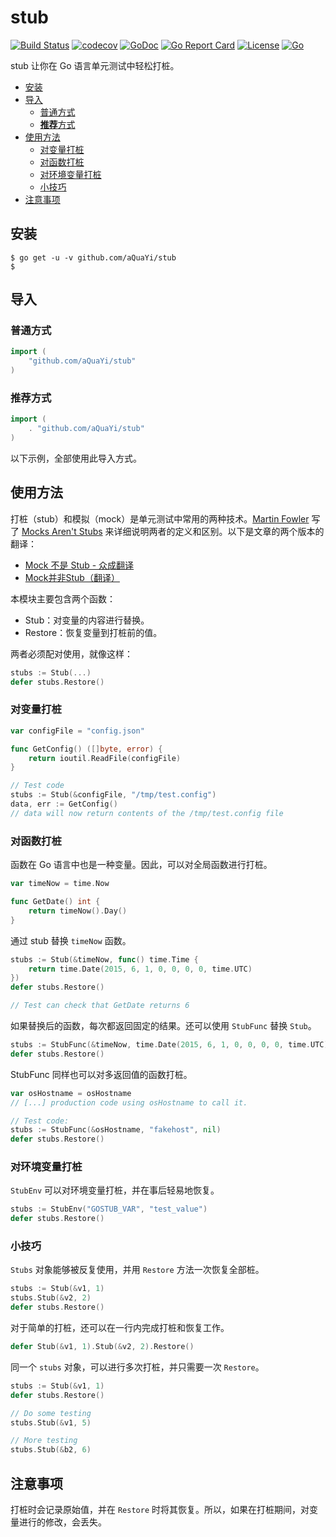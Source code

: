 # stub

[![Build Status](https://travis-ci.org/aQuaYi/stub.svg?branch=master)](https://travis-ci.org/aQuaYi/stub)
[![codecov](https://codecov.io/gh/aQuaYi/stub/branch/master/graph/badge.svg)](https://codecov.io/gh/aQuaYi/stub)
[![GoDoc](https://godoc.org/github.com/aQuaYi/stub?status.svg)](https://godoc.org/github.com/aQuaYi/stub)
[![Go Report Card](https://goreportcard.com/badge/github.com/aQuaYi/stub)](https://goreportcard.com/report/github.com/aQuaYi/stub)
[![License](https://img.shields.io/github/license/mashape/apistatus.svg?maxAge=2592000)](LICENSE)
[![Go](https://img.shields.io/badge/Go-1.13+-blue.svg)](https://golang.google.cn)

stub 让你在 Go 语言单元测试中轻松打桩。

- [安装](#%e5%ae%89%e8%a3%85)
- [导入](#%e5%af%bc%e5%85%a5)
  - [普通方式](#%e6%99%ae%e9%80%9a%e6%96%b9%e5%bc%8f)
  - [**推荐**方式](#%e6%8e%a8%e8%8d%90%e6%96%b9%e5%bc%8f)
- [使用方法](#%e4%bd%bf%e7%94%a8%e6%96%b9%e6%b3%95)
  - [对变量打桩](#%e5%af%b9%e5%8f%98%e9%87%8f%e6%89%93%e6%a1%a9)
  - [对函数打桩](#%e5%af%b9%e5%87%bd%e6%95%b0%e6%89%93%e6%a1%a9)
  - [对环境变量打桩](#%e5%af%b9%e7%8e%af%e5%a2%83%e5%8f%98%e9%87%8f%e6%89%93%e6%a1%a9)
  - [小技巧](#%e5%b0%8f%e6%8a%80%e5%b7%a7)
- [注意事项](#%e6%b3%a8%e6%84%8f%e4%ba%8b%e9%a1%b9)

## 安装

```shell
$ go get -u -v github.com/aQuaYi/stub
$
```

## 导入

### 普通方式

```go
import (
	"github.com/aQuaYi/stub"
)
```

### **推荐**方式

```go
import (
	. "github.com/aQuaYi/stub"
)
```

以下示例，全部使用此导入方式。

## 使用方法

打桩（stub）和模拟（mock）是单元测试中常用的两种技术。[Martin Fowler](https://martinfowler.com/) 写了 [Mocks Aren't Stubs](https://martinfowler.com/articles/mocksArentStubs.html) 来详细说明两者的定义和区别。以下是文章的两个版本的翻译：

- [Mock 不是 Stub - 众成翻译](https://www.zcfy.cc/article/mocks-arent-stubs)
- [Mock并非Stub（翻译）](http://www.predatorray.me/Mock%E5%B9%B6%E9%9D%9EStub-%E7%BF%BB%E8%AF%91/)

本模块主要包含两个函数：

- Stub：对变量的内容进行替换。
- Restore：恢复变量到打桩前的值。

两者必须配对使用，就像这样：

```go
stubs := Stub(...)
defer stubs.Restore()
```

### 对变量打桩

```go
var configFile = "config.json"

func GetConfig() ([]byte, error) {
    return ioutil.ReadFile(configFile)
}

// Test code
stubs := Stub(&configFile, "/tmp/test.config")
data, err := GetConfig()
// data will now return contents of the /tmp/test.config file
```

### 对函数打桩

函数在 Go 语言中也是一种变量。因此，可以对全局函数进行打桩。

```go
var timeNow = time.Now

func GetDate() int {
    return timeNow().Day()
}
```

通过 stub 替换 `timeNow` 函数。

```go
stubs := Stub(&timeNow, func() time.Time {
    return time.Date(2015, 6, 1, 0, 0, 0, 0, time.UTC)
})
defer stubs.Restore()

// Test can check that GetDate returns 6
```

如果替换后的函数，每次都返回固定的结果。还可以使用 `StubFunc` 替换 `Stub`。

```go
stubs := StubFunc(&timeNow, time.Date(2015, 6, 1, 0, 0, 0, 0, time.UTC))
defer stubs.Restore()
```

StubFunc 同样也可以对多返回值的函数打桩。

```go
var osHostname = osHostname
// [...] production code using osHostname to call it.

// Test code:
stubs := StubFunc(&osHostname, "fakehost", nil)
defer stubs.Restore()
```

### 对环境变量打桩

`StubEnv` 可以对环境变量打桩，并在事后轻易地恢复。

```go
stubs := StubEnv("GOSTUB_VAR", "test_value")
defer stubs.Restore()
```

### 小技巧

`Stubs` 对象能够被反复使用，并用 `Restore` 方法一次恢复全部桩。

```go
stubs := Stub(&v1, 1)
stubs.Stub(&v2, 2)
defer stubs.Restore()
```

对于简单的打桩，还可以在一行内完成打桩和恢复工作。

```go
defer Stub(&v1, 1).Stub(&v2, 2).Restore()
```

同一个 `stubs` 对象，可以进行多次打桩，并只需要一次 `Restore`。

```go
stubs := Stub(&v1, 1)
defer stubs.Restore()

// Do some testing
stubs.Stub(&v1, 5)

// More testing
stubs.Stub(&b2, 6)
```

## 注意事项

打桩时会记录原始值，并在 `Restore` 时将其恢复。所以，如果在打桩期间，对变量进行的修改，会丢失。
